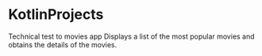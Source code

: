 # KotlinProjects
Technical test to movies app
Displays a list of the most popular movies and obtains the details of the movies.
